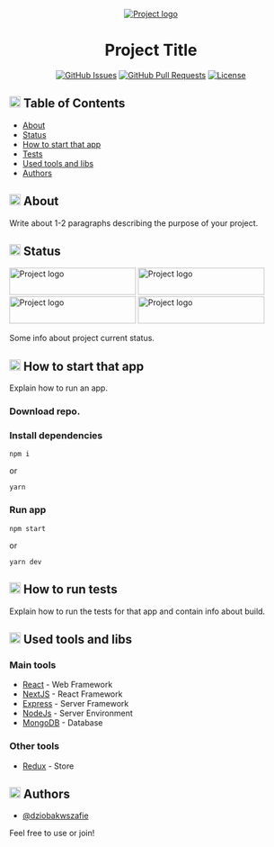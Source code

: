 <p align="center">
  <a href="" rel="noopener">
 <img src="https://i.imgur.com/4wFGWy2.png" alt="Project logo"></a>
</p>

<h1 align="center">Project Title</h3>

<div align="center">

  [![GitHub Issues](https://img.shields.io/github/issues/dziobakwszafie/readme-template-example)](https://github.com/dziobakwszafie/readme-template-example/issues)
  [![GitHub Pull Requests](https://img.shields.io/github/issues-pr/dziobakwszafie/readme-template-example)](https://github.com/dziobakwszafie/readme-template-example/pulls)
  [![License](https://img.shields.io/badge/license-MIT-blue.svg)](/LICENSE)

</div>

## <img width="20px" height="20px" src="https://i.imgur.com/JSD4BhW.png" alt="Content"> Table of Contents
- [About](#about)
- [Status](#status)
- [How to start that app](#start)
- [Tests](#tests)
- [Used tools and libs](#tools)
- [Authors](#authors)

## <img width="20px" height="20px" src="https://i.imgur.com/hx2bbEi.png" alt="About"> About <a name = "about"></a>
Write about 1-2 paragraphs describing the purpose of your project.



## <img width="20px" height="20px" src="https://i.imgur.com/ZpOiTNt.png" alt="Status"> Status <a name = "status"></a>

<img width="225px" height="48px" src="https://i.imgur.com/9uiUlEm.png" alt="Project logo">
<img width="225px" height="48px" src="https://i.imgur.com/ASft06L.png" alt="Project logo">
<img width="225px" height="48px" src="https://i.imgur.com/3HIFqOc.png" alt="Project logo">
<img width="225px" height="48px" src="https://i.imgur.com/LVAcTEc.png" alt="Project logo">

Some info about project current status.



## <img width="20px" height="20px" src="https://i.imgur.com/Mw1Qnmu.png" alt="Start"> How to start that app <a name = "start"></a>
Explain how to run an app.

### Download repo. 

### Install dependencies

```
npm i 
```
or 
```
yarn
```

### Run app

```
npm start
```
or
```
yarn dev
```



## <img width="20px" height="20px" src="https://i.imgur.com/IO030X7.png" alt="Tests"> How to run tests <a name = "tests"></a>
Explain how to run the tests for that app and contain info about build.



## <img width="20px" height="20px" src="https://i.imgur.com/v3vWn54.png" alt="Tools"> Used tools and libs <a name = "tools"></a>
### Main tools
- [React](https://reactjs.org/) - Web Framework
- [NextJS](https://nextjs.org/) - React Framework
- [Express](https://expressjs.com/) - Server Framework
- [NodeJs](https://nodejs.org/en/) - Server Environment
- [MongoDB](https://www.mongodb.com/) - Database

### Other tools
- [Redux](https://react-redux.js.org/) - Store 

## <img width="20px" height="20px" src="https://i.imgur.com/VzjoqgO.png" alt="Authors"> Authors <a name = "authors"></a>
- [@dziobakwszafie](https://github.com/dziobakwszafie) 

Feel free to use or join!



